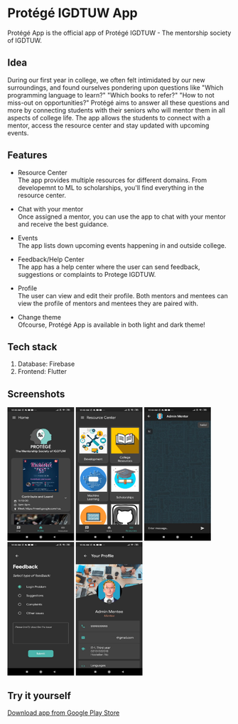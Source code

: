 
# Protégé IGDTUW App

Protégé App is the official app of Protégé IGDTUW - The mentorship society of IGDTUW.

## Idea

During our first year in college, we often felt intimidated by our new surroundings, and found ourselves pondering upon questions like "Which programming language to learn?" "Which books to refer?" "How to not miss-out on opportunities?"
Protégé aims to answer all these questions and more by connecting students with their seniors who will mentor them in all aspects of college life. The app allows the students to connect with a mentor, access the resource center and stay updated with upcoming events.

## Features

- Resource Center\
The app provides multiple resources for different domains. From developemnt to ML to scholarships, you'll find everything in the resource center.

- Chat with your mentor\
Once assigned a mentor, you can use the app to chat with your mentor and receive the best guidance.

- Events\
The app lists down upcoming events happening in and outside college. 

- Feedback/Help Center\
The app has a help center where the user can send feedback, suggestions or complaints to Protege IGDTUW. 

- Profile\
The user can view and edit their profile. Both mentors and mentees can view the profile of mentors and mentees they are paired with.

- Change theme\
Ofcourse, Protégé App is available in both light and dark theme!

## Tech stack
1. Database: Firebase
3. Frontend: Flutter

## Screenshots
<span>
<img src="/Screenshots/home.jpeg" height="300px" width="150px">
<img src="/Screenshots/resource.jpeg" height="300px" width="150px">
<img src="/Screenshots/chat.jpeg" height="300px" width="150px">
</span>
<br>
<span>
<img src="/Screenshots/feedback.jpeg" height="300px" width="150px">
<img src="/Screenshots/profile.jpg" height="300px" width="150px">
</span>

## Try it yourself
[Download app from Google Play Store](https://play.google.com/store/apps/details?id=com.spiralforge.dbapp)
